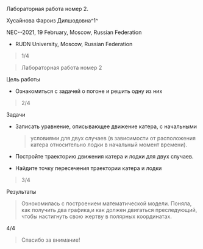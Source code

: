 Лабораторная работа номер 2.

Хусайнова Фароиз Дилшодовна^1^

NEC--2021, 19 February, Moscow, Russian Federation

-   RUDN University, Moscow, Russian Federation

> 1/4

> Лабораторная работа номер 2

Цель работы

-   Ознакомиться с задачей о погоне и решить одну из них

> 2/4

Задачи

-   Записать уравнение, описывающее движение катера, с начальными
    > условиями для двух случаев (в зависимости от расположения катера
    > относительно лодки в начальный момент времени).

-   Постройте траекторию движения катера и лодки для двух случаев.

-   Найдите точку пересечения траектории катера и лодки

> 3/4

Результаты

> Ознокомилась с построением математической модели. Поняла, как получить
> два графика,и как должен двигаться преследующий, чтобы настигнуть свою
> жертву в полярных координатах.

4/4

> Спасибо за внимание!
